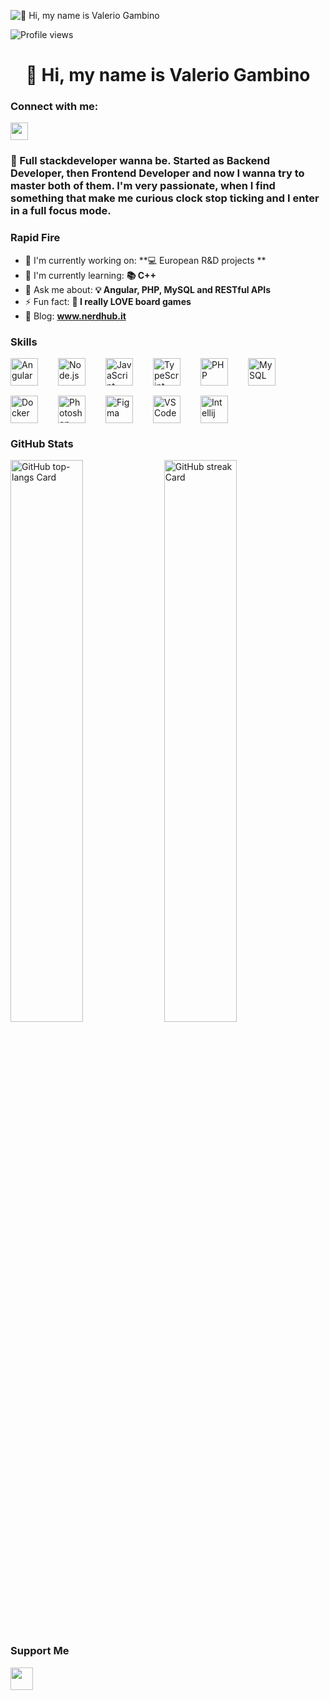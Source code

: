 ![👋 Hi, my name is Valerio Gambino](https://miro.medium.com/v2/resize:fit:1358/0*FGD6BUzzZs1VJLuY.gif)

![Profile views](https://komarev.com/ghpvc/?username=ValerioGambino&label=Profile%20views&color=0e75b6&style=flat)

<div id="toc">
  <ul align="center" style="list-style: none">
    <summary>
      <h1>
        👋 Hi, my name is Valerio Gambino
      </h1>
    </summary>
  </ul>
</div>

**<h3 align="left">Connect with me:</h3>** 
<p align="left"><a href="https://www.linkedin.com/in/valerio-gambino" target="_blank"><img src="https://img.shields.io/badge/LinkedIn-0077B5?style=for-the-badge&logo=linkedin&logoColor=white" height="28" style="margin-right: 4px"></a></p>

 **<h3 align="left">🚀 Full stackdeveloper wanna be. Started as Backend Developer, then Frontend Developer and now I wanna try to master both of them. I'm very passionate, when I find something that make me curious clock stop ticking and I enter in a full focus mode.</h3>**

**<h3 align="left">Rapid Fire</h3>**

- 💼 I'm currently working on: **💻 European  R&D projects **
- 🌱 I'm currently learning: **📚 C++**
- 💬 Ask me about: **💡 Angular, PHP, MySQL and RESTful APIs**
- ⚡ Fun fact: **🎢 I really LOVE board games**
- 📝 Blog: **<a href="www.nerdhub.it" target="_blank">www.nerdhub.it</a>**


 **<h3 align="left">Skills</h3>**

<div style="display: flex; flex-wrap: wrap; gap: 16px; justify-content: left;"><img src="https://cdn.jsdelivr.net/gh/devicons/devicon/icons/angularjs/angularjs-original.svg" height="44" alt="Angular" style="margin-right: 16px"> <img src="https://cdn.jsdelivr.net/gh/devicons/devicon@latest/icons/nodejs/nodejs-original-wordmark.svg" height="44" alt="Node.js" style="margin-right: 16px"> <img src="https://cdn.jsdelivr.net/gh/devicons/devicon/icons/javascript/javascript-original.svg" height="44" alt="JavaScript" style="margin-right: 16px"> <img src="https://cdn.jsdelivr.net/gh/devicons/devicon/icons/typescript/typescript-original.svg" height="44" alt="TypeScript" style="margin-right: 16px"> <img src="https://cdn.jsdelivr.net/gh/devicons/devicon/icons/php/php-original.svg" height="44" alt="PHP" style="margin-right: 16px"> <img src="https://cdn.jsdelivr.net/gh/devicons/devicon@latest/icons/mysql/mysql-original-wordmark.svg" height="44" alt="MySQL" style="margin-right: 16px"> <img src="https://cdn.jsdelivr.net/gh/devicons/devicon@latest/icons/docker/docker-original-wordmark.svg" height="44" alt="Docker" style="margin-right: 16px"> <img src="https://cdn.jsdelivr.net/gh/devicons/devicon@latest/icons/photoshop/photoshop-original.svg" height="44" alt="Photoshop" style="margin-right: 16px"> <img src="https://cdn.jsdelivr.net/gh/devicons/devicon@latest/icons/figma/figma-original.svg" height="44" alt="Figma" style="margin-right: 16px"> <img src="https://cdn.jsdelivr.net/gh/devicons/devicon@latest/icons/vscode/vscode-original.svg" height="44" alt="VSCode" style="margin-right: 16px"> <img src="https://cdn.jsdelivr.net/gh/devicons/devicon@latest/icons/intellij/intellij-original.svg" height="44" alt="Intellij" style="margin-right: 16px"></div>

 **<h3 align="left">GitHub Stats</h3>**

<p align="left">
  <img width="48%" src="https://github-readme-stats.vercel.app/api/top-langs?username=ValerioGambino&theme=default&cache_seconds=1800&border_radius=4&hide_title=false&layout=compact&langs_count=5&card_width=400&hide_progress=false" alt="GitHub top-langs Card" />
  <img width="48%" src="https://streak-stats.demolab.com/?user=ValerioGambino&theme=default&hide_border=false&border_radius=4.5&date_format=M+j%5B%2C+Y%5D&mode=daily&disable_animations=false&hide_total_contributions=false&hide_current_streak=false&hide_longest_streak=false&exclude_days=&locale=en&card_height=200" alt="GitHub streak Card" />
</p>

 **<h3 align="left">Support Me</h3>**

<p align="left"><a href="https://ko-fi.com/valeriodev" target="_blank"><img src="https://img.shields.io/badge/Ko--fi-343B45?style=for-the-badge&logo=kofi&logoColor=Black" height="36" style="margin-right: 4px"></a></p>
